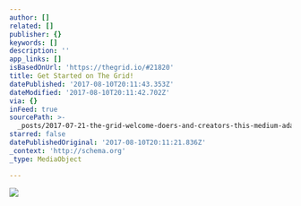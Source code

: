 ```yaml
---
author: []
related: []
publisher: {}
keywords: []
description: ''
app_links: []
isBasedOnUrl: 'https://thegrid.io/#21820'
title: Get Started on The Grid!
datePublished: '2017-08-10T20:11:43.353Z'
dateModified: '2017-08-10T20:11:42.702Z'
via: {}
inFeed: true
sourcePath: >-
  _posts/2017-07-21-the-grid-welcome-doers-and-creators-this-medium-adapts-to-y.md
starred: false
datePublishedOriginal: '2017-08-10T20:11:21.836Z'
_context: 'http://schema.org'
_type: MediaObject

---
```

![](https://the-grid-user-content.s3-us-west-2.amazonaws.com/1870c412-aa14-4bd1-a4d7-c28f98e4be63.jpg)